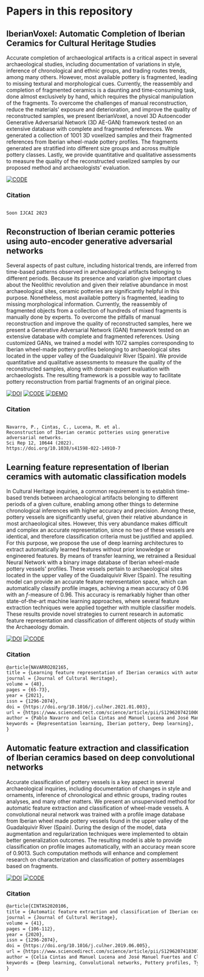 # Papers in this repository

## IberianVoxel: Automatic Completion of Iberian Ceramics for Cultural Heritage Studies

Accurate completion of archaeological artifacts is a critical aspect in several archaeological studies, including documentation of variations in style, inference of chronological and ethnic groups, and trading routes trends, among many others.
However, most available pottery is fragmented, leading to missing textural and morphological cues.
Currently, the reassembly and completion of fragmented ceramics is a daunting and time-consuming task, done almost exclusively by hand, which requires the physical manipulation of the fragments.
To overcome the challenges of manual reconstruction, reduce the materials' exposure and deterioration, and improve the quality of reconstructed samples, we present IberianVoxel, a novel 3D Autoencoder Generative Adversarial Network (3D AE-GAN) framework tested on an extensive database with complete and fragmented references.
We generated a collection of $1001$ 3D voxelized samples and their fragmented references from Iberian wheel-made pottery profiles.
The fragments generated are stratified into different size groups and across multiple pottery classes.
Lastly, we provide quantitative and qualitative assessments to measure the quality of the reconstructed voxelized samples by our proposed method and archaeologists' evaluation.

<!-- [![DOI](https://img.shields.io/badge/DOI-10.1038/s41598.022.14910.7-f9f107.svg)](https://doi.org/10.1038/s41598-022-14910-7) -->

[![CODE](https://camo.githubusercontent.com/cab0ba8ebc53130e4e17ecf07c91c58c3d369da13fd2b4dabfb495be044a5c6c/68747470733a2f2f696d672e736869656c64732e696f2f62616467652f434f44452d37336666392e737667)](https://github.com/celiacintas/vasijas/tree/iberianVox)

### Citation

```

Soon IJCAI 2023

```

## Reconstruction of Iberian ceramic potteries using auto-encoder generative adversarial networks

Several aspects of past culture, including historical trends, are inferred from time-based patterns observed in archaeological artifacts belonging to different periods. Because its presence and variation give important clues about the Neolithic revolution and given their relative abundance in most archaeological sites, ceramic potteries are significantly helpful in this purpose. Nonetheless, most available pottery is fragmented, leading to missing morphological information. Currently, the reassembly of fragmented objects from a collection of hundreds of mixed fragments is manually done by experts. To overcome the pitfalls of manual reconstruction and improve the quality of reconstructed samples, here we present a Generative Adversarial Network (GAN) framework tested on an extensive database with complete and fragmented references. Using customized GANs, we trained a model with 1072 samples corresponding to Iberian wheel-made pottery profiles belonging to archaeological sites located in the upper valley of the Guadalquivir River (Spain). We provide quantitative and qualitative assessments to measure the quality of the reconstructed samples, along with domain expert evaluation with archaeologists. The resulting framework is a possible way to facilitate pottery reconstruction from partial fragments of an original piece.

[![DOI](https://camo.githubusercontent.com/9cd5cadde3971729b0c553a8df0c851ea4ba193d5a25b30bfd5ec91a6e849f8d/68747470733a2f2f696d672e736869656c64732e696f2f62616467652f444f492d31302e313033382f7334313539382e3032322e31343931302e372d6639663130372e737667)](https://doi.org/10.1038/s41598-022-14910-7)
[![CODE](https://camo.githubusercontent.com/cab0ba8ebc53130e4e17ecf07c91c58c3d369da13fd2b4dabfb495be044a5c6c/68747470733a2f2f696d672e736869656c64732e696f2f62616467652f434f44452d37336666392e737667)](https://github.com/celiacintas/vasijas/tree/iberianGAN)
[![DEMO](https://img.shields.io/badge/DEMO-73ff9.svg)](https://huggingface.co/spaces/pablo1n7/iberianGAN)

### Citation

```

Navarro, P., Cintas, C., Lucena, M. et al.
Reconstruction of Iberian ceramic potteries using generative adversarial networks.
Sci Rep 12, 10644 (2022).
https://doi.org/10.1038/s41598-022-14910-7

```

## Learning feature representation of Iberian ceramics with automatic classification models

In Cultural Heritage inquiries, a common requirement is to establish time-based trends between archaeological artifacts belonging to different periods of a given culture, enabling among other things to determine chronological inferences with higher accuracy and precision.
Among these, pottery vessels are significantly useful, given their relative abundance in most archaeological sites.
However, this very abundance makes difficult and complex an accurate representation, since no two of these vessels are identical, and therefore classification criteria must be justified and applied.
For this purpose, we propose the use of deep learning architectures to extract automatically learned features without prior knowledge or engineered features.
By means of transfer learning, we retrained a Residual Neural Network with a binary image database of Iberian wheel-made pottery vessels' profiles.
These vessels pertain to archaeological sites located in the upper valley of the Guadalquivir River (Spain).
The resulting model can provide an accurate feature representation space, which can automatically classify profile images, achieving a mean accuracy of $0.96$ with an $f$-measure of $0.96$.
This accuracy is remarkably higher than other state-of-the-art machine learning approaches, where several feature extraction techniques were applied together with multiple classifier models.
These results provide novel strategies to current research in automatic feature representation and classification of different objects of study within the Archaeology domain.

[![DOI](https://img.shields.io/badge/DOI-10.1016/j.culher.2021.01.003-f9f107.svg)](https://doi.org/10.1016/j.culher.2021.01.003)
[![CODE](https://camo.githubusercontent.com/cab0ba8ebc53130e4e17ecf07c91c58c3d369da13fd2b4dabfb495be044a5c6c/68747470733a2f2f696d672e736869656c64732e696f2f62616467652f434f44452d37336666392e737667)](https://github.com/celiacintas/vasijas/tree/unsupervised)

### Citation

```Latex
@article{NAVARRO202165,
title = {Learning feature representation of Iberian ceramics with automatic classification models},
journal = {Journal of Cultural Heritage},
volume = {48},
pages = {65-73},
year = {2021},
issn = {1296-2074},
doi = {https://doi.org/10.1016/j.culher.2021.01.003},
url = {https://www.sciencedirect.com/science/article/pii/S1296207421000042},
author = {Pablo Navarro and Celia Cintas and Manuel Lucena and José Manuel Fuertes and Claudio Delrieux and Manuel Molinos},
keywords = {Representation learning, Iberian pottery, Deep learning},
}
```

## Automatic feature extraction and classification of Iberian ceramics based on deep convolutional networks

Accurate classification of pottery vessels is a key aspect in several archaeological inquiries, including documentation of changes in style and ornaments, inference of chronological and ethnic groups, trading routes analyses, and many other matters. We present an unsupervised method for automatic feature extraction and classification of wheel-made vessels. A convolutional neural network was trained with a profile image database from Iberian wheel made pottery vessels found in the upper valley of the Guadalquivir River (Spain). During the design of the model, data augmentation and regularization techniques were implemented to obtain better generalization outcomes. The resulting model is able to provide classification on profile images automatically, with an accuracy mean score of 0.9013. Such computation methods will enhance and complement research on characterization and classification of pottery assemblages based on fragments.

[![DOI](https://img.shields.io/badge/DOI-10.1016/j.culher.2019.06.005-f9f107.svg)](https://doi.org/10.1016/j.culher.2019.06.005)
[![CODE](https://camo.githubusercontent.com/cab0ba8ebc53130e4e17ecf07c91c58c3d369da13fd2b4dabfb495be044a5c6c/68747470733a2f2f696d672e736869656c64732e696f2f62616467652f434f44452d37336666392e737667)](https://github.com/celiacintas/vasijas/tree/classification)

### Citation

```Latex
@article{CINTAS2020106,
title = {Automatic feature extraction and classification of Iberian ceramics based on deep convolutional networks},
journal = {Journal of Cultural Heritage},
volume = {41},
pages = {106-112},
year = {2020},
issn = {1296-2074},
doi = {https://doi.org/10.1016/j.culher.2019.06.005},
url = {https://www.sciencedirect.com/science/article/pii/S1296207418307775},
author = {Celia Cintas and Manuel Lucena and José Manuel Fuertes and Claudio Delrieux and Pablo Navarro and Rolando González-José and Manuel Molinos},
keywords = {Deep learning, Convolutional networks, Pottery profiles, Typologies},
}
```
